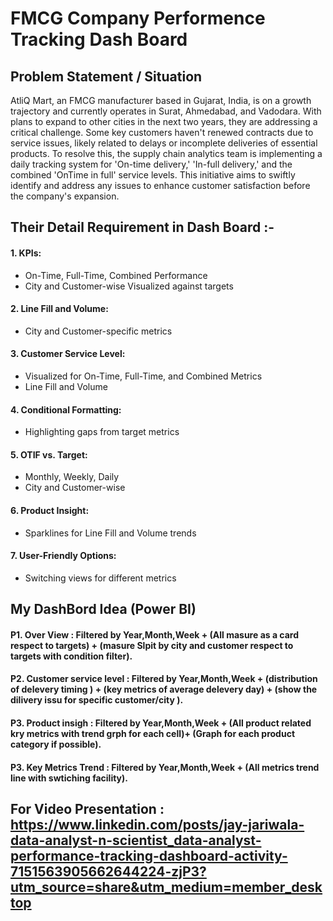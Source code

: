 # FMCG Company Performence Tracking Dash Board
## Problem Statement / Situation

AtliQ Mart, an FMCG manufacturer based in Gujarat, India, is on a growth trajectory and currently operates in Surat, Ahmedabad, and Vadodara. With plans to expand to other cities in the next two years, they are addressing a critical challenge. Some key customers haven't renewed contracts due to service issues, likely related to delays or incomplete deliveries of essential products. To resolve this, the supply chain analytics team is implementing a daily tracking system for 'On-time delivery,' 'In-full delivery,' and the combined 'OnTime in full' service levels. This initiative aims to swiftly identify and address any issues to enhance customer satisfaction before the company's expansion.


## Their Detail Requirement in Dash Board :-
#### 1. KPIs:
  - On-Time, Full-Time, Combined Performance
  - City and Customer-wise
  Visualized against targets
#### 2. Line Fill and Volume:
  - City and Customer-specific metrics
#### 3. Customer Service Level:
- Visualized for On-Time, Full-Time, and Combined Metrics
- Line Fill and Volume
#### 4. Conditional Formatting:
  - Highlighting gaps from target metrics
#### 5. OTIF vs. Target:
   - Monthly, Weekly, Daily
  - City and Customer-wise
#### 6. Product Insight:
  - Sparklines for Line Fill and Volume trends
#### 7. User-Friendly Options:
  - Switching views for different metrics

## My DashBord Idea (Power BI)

#### P1. **Over View :** Filtered by Year,Month,Week + (All masure as a card respect to targets) + (masure Slpit by city and customer respect to targets with condition filter).
#### P2. **Customer service level :** Filtered by Year,Month,Week + (distribution of delevery timing ) + (key metrics of average delevery day) + (show the dilivery issu for specific customer/city ).
#### P3. **Product insigh :** Filtered by Year,Month,Week + (All product related kry metrics with trend grph for each cell)+ (Graph for each product category if possible).
#### P3. **Key Metrics Trend :** Filtered by Year,Month,Week + (All metrics trend line with swtiching facility).

## For Video Presentation : https://www.linkedin.com/posts/jay-jariwala-data-analyst-n-scientist_data-analyst-performance-tracking-dashboard-activity-7151563905662644224-zjP3?utm_source=share&utm_medium=member_desktop






